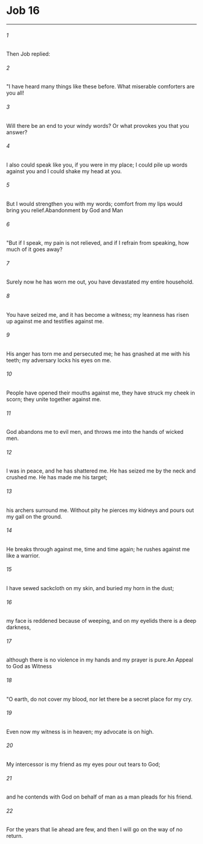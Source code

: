 # Job 16
***



###### 1 
Then Job replied: 

###### 2 
"I have heard many things like these before. What miserable comforters are you all! 

###### 3 
Will there be an end to your windy words? Or what provokes you that you answer? 

###### 4 
I also could speak like you, if you were in my place; I could pile up words against you and I could shake my head at you. 

###### 5 
But I would strengthen you with my words; comfort from my lips would bring you relief.Abandonment by God and Man 

###### 6 
"But if I speak, my pain is not relieved, and if I refrain from speaking, how much of it goes away? 

###### 7 
Surely now he has worn me out, you have devastated my entire household. 

###### 8 
You have seized me, and it has become a witness; my leanness has risen up against me and testifies against me. 

###### 9 
His anger has torn me and persecuted me; he has gnashed at me with his teeth; my adversary locks his eyes on me. 

###### 10 
People have opened their mouths against me, they have struck my cheek in scorn; they unite together against me. 

###### 11 
God abandons me to evil men, and throws me into the hands of wicked men. 

###### 12 
I was in peace, and he has shattered me. He has seized me by the neck and crushed me. He has made me his target; 

###### 13 
his archers surround me. Without pity he pierces my kidneys and pours out my gall on the ground. 

###### 14 
He breaks through against me, time and time again; he rushes against me like a warrior. 

###### 15 
I have sewed sackcloth on my skin, and buried my horn in the dust; 

###### 16 
my face is reddened because of weeping, and on my eyelids there is a deep darkness, 

###### 17 
although there is no violence in my hands and my prayer is pure.An Appeal to God as Witness 

###### 18 
"O earth, do not cover my blood, nor let there be a secret place for my cry. 

###### 19 
Even now my witness is in heaven; my advocate is on high. 

###### 20 
My intercessor is my friend as my eyes pour out tears to God; 

###### 21 
and he contends with God on behalf of man as a man pleads for his friend. 

###### 22 
For the years that lie ahead are few, and then I will go on the way of no return.
